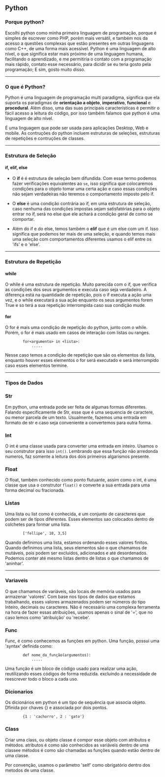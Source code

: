 ## Python

### Porque python?

Escolhi python como minha primeira linguagem de programação, porque é simples de escrever como PHP, porém mais versátil, e
também nos da acesso a questões complexas que estão presentes em outras linguagens como C++, de uma forma mais acessível.
Python é uma linguagem de alto nível, o que significa estar mais próximo de uma linguagem humana, facilitando o aprendizado,
e me permitiria o contato com a programação mais rápido, contato esse necessário, para dicidir se eu teria gosto pela
programação; E sim, gosto muito disso.

---

### O que é Python?

Python é uma linguagem de programação multi paradigma, significa que ela suporta os paradigmas de **orientação a objeto**,
**imperativo**, **funcional** e **procedural**. Além disso, uma das suas principais características é permitir o fácil acesso
a leitura do código, por isso também falamos que python é uma linguagem de alto nível.

É uma linguagem que pode ser usada para aplicações Desktop, Web e mobile. As contruções do python incluem estruturas de seleções,
estruturas de repetições e contruções de classes.

---

### Estrutura de Seleção

#### if, elif, else

-  O **if** é é estrutura de seleção bem difundida. Com esse termo podemos fazer verificações equivalentes ao `se`, isso
significa que colocaremos condições para o objeto tomar uma certa ação e caso essas condições não sejam verdadeiras
não teremos o comportamento imposto pelo if.

- O **else** é uma condição contrária ao if, em uma estrutura de seleção, caso nenhuma das condições impostas sejam satisfatórias
para o objeto entrar no if, será no else que ele achará a condição geral de como se comportar.

- Além do if e do else, temos também o **elif** que é um else com um if. Isso significa que podemos ter mais de uma seleção,
e quando temos mais uma seleção com comportamentos diferentes usamos o elif  entre os 'ifs' e o 'else'.

---

### Estrutura de Repetição

#### while

O while é uma estrutura de repetição. Muito parecida com o if, que verifica as condições dos seus argumentos e executa caso seja verdadeiro. A diferença está na quantidade de repetição, pois o if executa a ação uma vez, e o while executará a sua ação enquanto os seus argumentos forem True e so terá a sua repetição interrompida caso sua condição mude.

#### for

O for é mais uma condição de repetição do python, junto com o while. Porém, o for é mais usado em casos de interação com listas ou ranges.

            for<argumento> in <lista>:
                .....

Nesse caso temos a condição de repetição que são os elementos da lista, enquanto houver esses elementos o for será executado e será interrompido caso esses elementos termine.

---

### Tipos de Dados

### Str

Em python, uma entrada pode ser feita de algumas formas diferentes. Falando especificamente de Str,
esse que é uma sequencia de caractere, ou menor parcela de um texto.
Usualmente, fazemos uma entrada em formato de str e caso seja conveniente a convertemos para outra forma.

### Int

O int é uma classe usada para converter uma entrada em inteiro. Usamos o seu construtor para isso `int()`.
Lembrando que essa função não arredonda numeros, faz somente a leitura dos dois primeiros algarismos presente.

### Float

O float, também conhecido como ponto flutuante, assim como o int, é uma classe que usa o construtor `float()`
e converte a sua entrada para uma forma decimal ou fracionada.

### Listas

Uma lista ou list como é conhecida, e um conjunto de caracteres que podem ser de tipos diferentes. Esses elementos sao colocados dentro de colchetes para formar uma lista.

            ['fellipe', 10, 3,5]

Quando definimos uma lista, estamos ordenando esses valores finitos. Quando definimos uma lista, seus elementos são o que chamamos de mutáveis, pois podem ser excluídos, adicionados e até desordenados. Podemos conter até mesmo listas dentro de listas o que chamamos de 'aninhar'.

---

### Variaveis

O que chamamos de variáveis, são locais de memória usados para armazenar 'valores'.
Com base nos tipos de dados que estamos trabalhando, esses valores armazenados podem ser números do tipo
Inteiro, decimais ou caracteres.
Não é necessário uma complexa ferramenta na hora de fazer essas atribuições, usamos apenas o sinal de  '=',
que no caso lemos como 'atribuição' ou 'recebe'.

### Func

Func, é como conhecemos as funções em python. Uma função, possui uma 'syntax' definida como:

            def nome_da_função(argumentos):
                .....

Uma função é um bloco de código usado para realizar uma ação, reutilizando esses códigos de forma reduzida.
excluindo a necessidade de reescrever todo o bloco a cada uso.



### Dicionarios

Os dicionários em python é um tipo de sequência que associa objeto. Dfinida por chaves {} e associada por dois pontos.

            {1 : 'cachorro', 2 : 'gato'}

### Class

Criar uma class, ou objeto classe é compor esse objeto com atributos e métodos. atributos é como são conhecidos as variáveis dentro de uma classee métodos é como são chamadas as funções quando estão dentro de uma classe.

Por convenção, usamos o parâmetro 'self' como obrigatório dentro dos metodos de uma classe.
